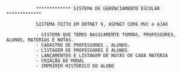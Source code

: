 


               ************* SISTEMA DE GERÊNCIAMENTO ESCOLAR *************

               SISTEMA FEITO EM DOTNET 9, ASPNET CORE MVC e AJAX

               - SISTEMA QUE TEMOS BASICAMENTE TURMAS, PROFESSORES, ALUNOS, MATÉRIAS E NOTAS.
               - CADASTRO DE PROFESSORES , ALUNOS.
               - LISTAGEM DE PROFESSORES E ALUNOS
               - LANÇAMENTOS E LISTAGEM DE NOTAS DE CADA MATÉRIA
               - CRIAÇÃO DE MODAL
               - IMPRIMIR HISTÓRICO DO ALUNO
               
               

               
               

               
